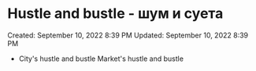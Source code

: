 # Hustle and bustle - шум и суета

Created: September 10, 2022 8:39 PM
Updated: September 10, 2022 8:39 PM

- City's hustle and bustle Market's hustle and bustle